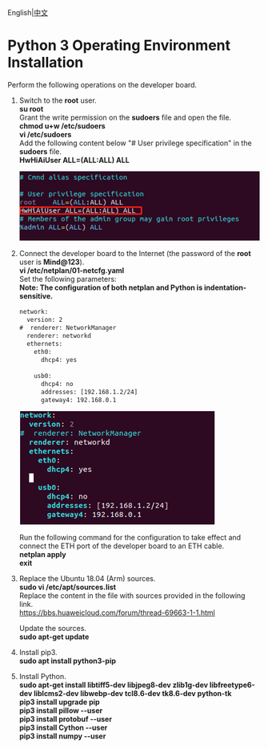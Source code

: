 English|[中文](README.md)

# Python 3 Operating Environment Installation<a name="ZH-CN_TOPIC_0228768065"></a>

Perform the following operations on the developer board.

1. Switch to the **root** user.   
   **su root**   
   Grant the write permission on the **sudoers** file and open the file.   
   **chmod u+w /etc/sudoers**  
   **vi /etc/sudoers**   
   Add the following content below "# User privilege specification" in the **sudoers** file.   
   **HwHiAiUser ALL=(ALL:ALL) ALL**
   
   ![](figures/authority.png)

2. Connect the developer board to the Internet (the password of the **root** user is **Mind@123**).   
   **vi /etc/netplan/01-netcfg.yaml**   
   Set the following parameters:   
   **Note: The configuration of both netplan and Python is indentation-sensitive.**
   
   ```
   network:
     version: 2
   #  renderer: NetworkManager
     renderer: networkd
     ethernets:
       eth0:
         dhcp4: yes 
   
       usb0:
         dhcp4: no 
         addresses: [192.168.1.2/24] 
         gateway4: 192.168.0.1
   ```
   
   ![](figures/network.png)
   
   Run the following command for the configuration to take effect and connect the ETH port of the developer board to an ETH cable.   
   **netplan apply**  
   **exit**

3. Replace the Ubuntu 18.04 (Arm) sources.   
   **sudo vi /etc/apt/sources.list**   
   Replace the content in the file with sources provided in the following link.   
   https://bbs.huaweicloud.com/forum/thread-69663-1-1.html
   
   Update the sources.   
   **sudo apt-get update**

4. Install pip3.   
   **sudo apt install python3-pip**

5. Install Python.   
   **sudo apt-get install libtiff5-dev libjpeg8-dev zlib1g-dev libfreetype6-dev liblcms2-dev libwebp-dev tcl8.6-dev tk8.6-dev python-tk**    
   **pip3 install upgrade pip**  
   **pip3 install pillow --user**  
   **pip3 install protobuf --user**  
   **pip3 install Cython --user**    
   **pip3 install numpy --user**